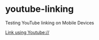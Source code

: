 # youtube-linking
Testing YouTube linking on Mobile Devices

[Link using Youtube://](youtube://watch?v=Bc5it9KJ3D4)
